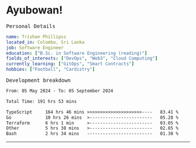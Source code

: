 # Ayubowan!

<samp>Personal Details</samp>

```yaml
name: Trishan Phillipsz
located_in: Colombo, Sri Lanka
job: Software Engineer
education: ["B.Sc. in Software Engineering (reading)"]
fields_of_interests: ["DevOps", "Web3", "Cloud Computing"]
currently_learning: ["GitOps", "Smart Contracts"]
hobbies: ["Football", "Cardistry"]
```

<samp>Development breakdown</samp>

<!--START_SECTION:waka-->

```txt
From: 05 May 2024 - To: 05 September 2024

Total Time: 191 hrs 53 mins

TypeScript     164 hrs 46 mins >>>>>>>>>>>>>>>>>>>>>----   83.41 %
Go             10 hrs 26 mins  >------------------------   05.28 %
Terraform      6 hrs 1 min     >------------------------   03.05 %
Other          5 hrs 38 mins   >------------------------   02.85 %
Bash           2 hrs 34 mins   -------------------------   01.30 %
```

<!--END_SECTION:waka-->

---
